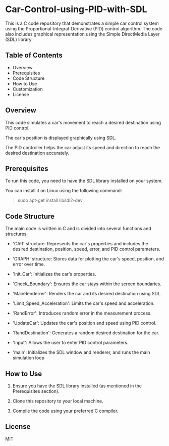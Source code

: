 # Car-Control-using-PID-with-SDL
This is a C code repository that demonstrates a simple car control system using the Proportional-Integral-Derivative (PID) control algorithm. The code also includes graphical representation using the Simple DirectMedia Layer (SDL) library

## Table of Contents
* Overview
* Prerequisites
* Code Structure
* How to Use
* Customization
* License
## Overview
This code simulates a car's movement to reach a desired destination using PID control. 

The car's position is displayed graphically using SDL. 

The PID controller helps the car adjust its speed and direction to reach the desired destination accurately.

## Prerequisites

To run this code, you need to have the SDL library installed on your system. 

You can install it on Linux using the following command:

> sudo apt-get install libsdl2-dev

## Code Structure
The main code is written in C and is divided into several functions and structures:

* 'CAR' structure: Represents the car's properties and includes the desired destination, position, speed, error, and PID control parameters.

* 'GRAPH' structure: Stores data for plotting the car's speed, position, and error over time.

* 'Init_Car': Initializes the car's properties.

* 'Check_Boundary': Ensures the car stays within the screen boundaries.

* 'MainRenderrer': Renders the car and its desired destination using SDL.

* 'Limit_Speed_Acceleration': Limits the car's speed and acceleration.

* 'RandError': Introduces random error in the measurement process.

* 'UpdateCar': Updates the car's position and speed using PID control.

* 'RandDestination': Generates a random desired destination for the car.

* 'Input': Allows the user to enter PID control parameters.

* 'main': Initializes the SDL window and renderer, and runs the main simulation loop

## How to Use
1. Ensure you have the SDL library installed (as mentioned in the Prerequisites section).

2. Clone this repository to your local machine.

3. Compile the code using your preferred C compiler.

## License

MIT

